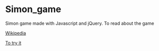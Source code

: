 # Simon_game
Simon game made with Javascript and jQuery.
To read about the game


[Wikipedia](https://en.wikipedia.org/wiki/Simon_(game))

[To try it ](https://simon.f2had.me/)
